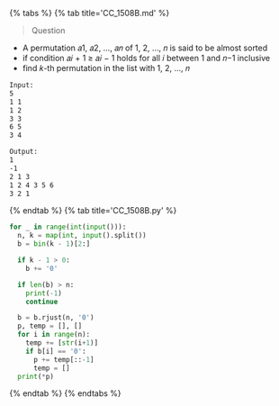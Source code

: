 {% tabs %}
{% tab title='CC_1508B.md' %}

> Question

* A permutation 𝑎1, 𝑎2, …, 𝑎𝑛 of 1, 2, …, 𝑛 is said to be almost sorted
* if condition 𝑎𝑖 + 1 ≥ 𝑎𝑖 − 1 holds for all 𝑖 between 1 and 𝑛−1 inclusive
* find 𝑘-th permutation in the list with 1, 2, …, 𝑛

```txt
Input:
5
1 1
1 2
3 3
6 5
3 4

Output:
1
-1
2 1 3
1 2 4 3 5 6
3 2 1
```

{% endtab %}
{% tab title='CC_1508B.py' %}

```py
for _ in range(int(input())):
  n, k = map(int, input().split())
  b = bin(k - 1)[2:]

  if k - 1 > 0:
    b += '0'

  if len(b) > n:
    print(-1)
    continue

  b = b.rjust(n, '0')
  p, temp = [], []
  for i in range(n):
    temp += [str(i+1)]
    if b[i] == '0':
      p += temp[::-1]
      temp = []
  print(*p)
```

{% endtab %}
{% endtabs %}
